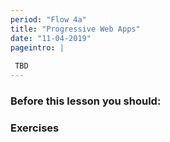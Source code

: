 ```yaml
---
period: "Flow 4a"
title: "Progressive Web Apps"
date: "11-04-2019"
pageintro: | 
 
 TBD
---
```


### Before this lesson you should:
<!--readings_begin-->

<!--readings_end-->

### Exercises
<!--exercises_begin-->

<!--exercises_end-->
